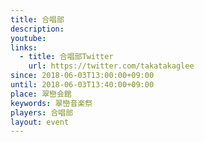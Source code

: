 ```yaml
---
title: 合唱部
description: 
youtube: 
links:
  - title: 合唱部Twitter
    url: https://twitter.com/takatakaglee
since: 2018-06-03T13:00:00+09:00
until: 2018-06-03T13:40:00+09:00
place: 翠巒会館
keywords: 翠巒音楽祭
players: 合唱部
layout: event
---
```

